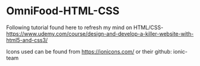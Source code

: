 # OmniFood-HTML-CSS
Following tutorial found here to refresh my mind on HTML/CSS- https://www.udemy.com/course/design-and-develop-a-killer-website-with-html5-and-css3/

Icons used can be found from https://ionicons.com/ or their github: ionic-team
